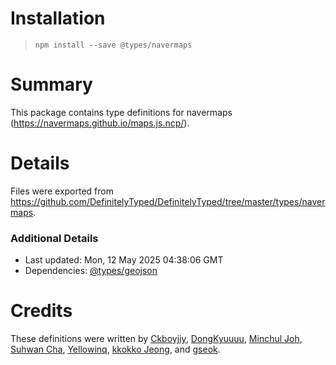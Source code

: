 # Installation
> `npm install --save @types/navermaps`

# Summary
This package contains type definitions for navermaps (https://navermaps.github.io/maps.js.ncp/).

# Details
Files were exported from https://github.com/DefinitelyTyped/DefinitelyTyped/tree/master/types/navermaps.

### Additional Details
 * Last updated: Mon, 12 May 2025 04:38:06 GMT
 * Dependencies: [@types/geojson](https://npmjs.com/package/@types/geojson)

# Credits
These definitions were written by [Ckboyjiy](https://github.com/ckboyjiy), [DongKyuuuu](https://github.com/DongKyuuuu), [Minchul Joh](https://github.com/fclemonschool), [Suhwan Cha](https://github.com/suhwancha), [Yellowinq](https://github.com/hig4342), [kkokko Jeong](https://github.com/kkokkojeong), and [gseok](https://github.com/gseok).
